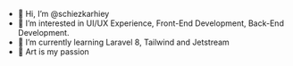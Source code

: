 - 👋 Hi, I’m @schiezkarhiey
- 👀 I’m interested in UI/UX Experience, Front-End Development, Back-End Development.
- 🌱 I’m currently learning Laravel 8, Tailwind and Jetstream
- 🎨 Art is my passion

<!---
raschiezka/raschiezka is a ✨ special ✨ repository because its `README.md` (this file) appears on your GitHub profile.
You can click the Preview link to take a look at your changes.
--->
